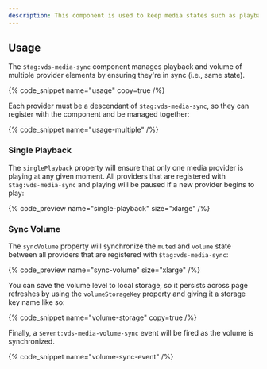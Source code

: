 ```yaml
---
description: This component is used to keep media states such as playback and volume in sync between multiple players.
---
```


## Usage

The `$tag:vds-media-sync` component manages playback and volume of multiple provider elements by
ensuring they're in sync (i.e., same state).

{% code_snippet name="usage" copy=true  /%}

Each provider must be a descendant of `$tag:vds-media-sync`, so they can register with the
component and be managed together:

{% code_snippet name="usage-multiple" /%}

### Single Playback

The `singlePlayback` property will ensure that only one media provider is
playing at any given moment. All providers that are registered with `$tag:vds-media-sync` and playing
will be paused if a new provider begins to play:

{% code_preview name="single-playback" size="xlarge" /%}

### Sync Volume

The `syncVolume` property will synchronize the `muted` and `volume` state between all providers
that are registered with `$tag:vds-media-sync`:

{% code_preview name="sync-volume" size="xlarge" /%}

You can save the volume level to local storage, so it persists across page refreshes by using the
`volumeStorageKey` property and giving it a storage key name like so:

{% code_snippet name="volume-storage" copy=true /%}

Finally, a `$event:vds-media-volume-sync` event will be fired as the volume is synchronized.

{% code_snippet name="volume-sync-event" /%}
